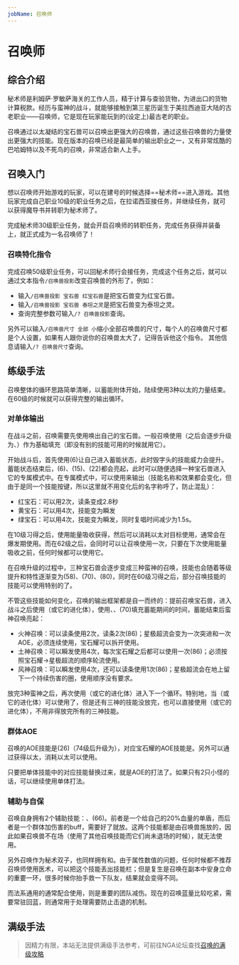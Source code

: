 ```yaml
---
jobName: 召唤师
---
```


# 召唤师
<FloatTOC />

## 综合介绍

秘术师是利姆萨·罗敏萨海关的工作人员，精于计算与查验货物，为进出口的货物计算税款。经历与蛮神的战斗，就能够接触到第三星历诞生于美拉西迪亚大陆的古老职业——召唤师，它是现在玩家能玩到的(设定上)最古老的职业。

召唤通过以太凝结的宝石兽可以召唤出更强大的召唤兽，通过这些召唤兽的力量使出更强大的技能。现在版本的召唤已经是最简单的输出职业之一，又有非常炫酷的巴哈姆特以及不死鸟的召唤，非常适合新人上手。

## 召唤入门

想以召唤师开始游戏的玩家，可以在建号的时候选择==秘术师==进入游戏。其他玩家完成自己职业10级的职业任务之后，在拉诺西亚接任务<quest name="如何加入秘术师行会" />，并继续<quest name="战场上的谋略" />任务，就可以获得魔导书并转职为秘术师了。

完成秘术师30级职业任务<quest name="秘术最高级命题的证明" type="plus" />，就会开启召唤师的转职任务<quest name="业火的召唤" type="plus" />，完成任务获得<item name="召唤师之证" />并装备上，就正式成为一名召唤师了！

### 召唤特化指令

完成召唤50级职业任务<quest type="plus" name="邪道与正道" />，可以回秘术师行会接任务<quest type="plus" name="召唤兽变形" />，完成这个任务之后，就可以通过文本指令`/召唤兽投影`改变召唤兽的外形了，例如：

* 输入`/召唤兽投影 宝石兽 红宝石兽`是把宝石兽变为红宝石兽。
* 输入`/召唤兽投影 宝石兽 泰坦之灵`是把宝石兽变为泰坦之灵。
* 查询完整参数可输入`/? 召唤兽投影`查询。

另外可以输入`/召唤兽尺寸 全部 小`缩小全部召唤兽的尺寸，每个人的召唤兽尺寸都是个人设置，如果有人跟你说你的召唤兽太大了，记得告诉他这个指令。 其他信息请输入`/? 召唤兽尺寸`查询。

## 练级手法

召唤整体的循环思路简单清晰，以蓄能附体开始，陆续使用3种以太的力量结束。在60级的时候就可以获得完整的输出循环。

### 对单体输出

在战斗之前，召唤需要先使用<Action name="宝石兽召唤" />唤出自己的宝石兽。一般召唤使用<Action name="毁灭" job="秘术师" />（之后会逐步升级为<Action name="毁坏" job="秘术师" />、<Action name="毁荡"/>）作为基础填充（即没有别的技能可用的时候就用它）。

开始战斗后，首先使用<Action name="以太蓄能" />(6)让自己进入蓄能状态，此时毁字头的技能威力会提升。蓄能状态结束后，<Action name="红宝石召唤"/>(6)、<Action name="黄宝石召唤"/>(15)、<Action name="绿宝石召唤"/>(22)都会亮起，此时可以随便选择一种宝石兽进入它的专属模式中。在专属模式中，可以使用<Action name="宝石耀" />来输出（技能名称和效果都会变化，但由于是同一个技能按键，所以这里就不用变化后的名字称呼了，防止混乱）：
* 红宝石：可以用2次<Action name="宝石耀" />，读条变成2.8秒
* 黄宝石：可以用4次<Action name="宝石耀" />，技能变为瞬发
* 绿宝石：可以用4次<Action name="宝石耀" />，技能变为瞬发，同时复唱时间减少为1.5s。

在10级习得<Action name="能量吸收" job="秘术师" />之后，使用能量吸收获得<Status :id="304" name="以太超流" :stack="1"/>，然后可以消耗以太对目标使用<Action name="溃烂爆发" job="秘术师" />，通常会在爆发期使用。而在62级之后，<Action name="能量吸收" job="秘术师" />会同时可以让召唤使用一次<Action :id="7426" name="毁绝" />，只要在下次使用能量吸收之前，任何时候都可以使用它。

在召唤升级的过程中，三种宝石兽会逐步变成三种蛮神的召唤，<Action name="以太蓄能" />技能也会随着等级提升和特性逐渐变为<Action name="龙神附体" />(58)、<Action name="龙神召唤" />(70)、<Action name="不死鸟召唤" />(80)，同时在60级习得<Action name="星极超流" />之后，部分召唤技能的技能可以使用特别的<Action name="星极超流" />了。

不管这些技能如何变化，召唤的输出框架都是自一而终的：提前召唤宝石兽，进入战斗之后使用<Action name="以太蓄能" />（或它的进化体），使用<Action name="毁荡"/>、<Action name="星极超流" />、<Action name="龙神迸发" />(70)填充蓄能期间的时间，蓄能结束后蛮神召唤亮起：
* 火神召唤：可以读条使用2次<Action name="宝石耀" />，读条2次<Action name="星极超流" />(86)；星极超流会变为一次突进和一次AOE，必须连续使用，宝石耀可以拆开使用。
* 土神召唤：可以瞬发使用4次<Action name="宝石耀" />，每次宝石耀之后都可以使用一次<Action name="星极超流" />(86)；必须按照宝石耀→星极超流的顺序轮流使用。
* 风神召唤：可以瞬发使用4次<Action name="宝石耀" />，还可以读条使用1次<Action name="星极超流" />(86)；星极超流会在地上留下一个持续伤害的圈，使用顺序没有要求。

放完3种蛮神之后，再次使用<Action name="以太蓄能" />（或它的进化体）进入下一个循环。特别地，当<Action name="以太蓄能" />（或它的进化体）可以使用了，但是还有三神的技能没放完，也可以直接使用<Action name="以太蓄能" />（或它的进化体），不用非得放完所有的三神技能。

### 群体AOE

召唤的AOE技能是<Action name="迸裂" />(26)（74级后升级为<Action name="三重灾祸" />），对应宝石耀的AOE技能是<Action name="宝石辉" />。另外可以通过<Action name="能量抽取" />获得以太，消耗以太可以使用<Action name="痛苦核爆" />。

只要把单体技能中的对应技能替换过来，就是AOE的打法了。如果只有2只小怪的话，可以继续使用单体打法。

### 辅助与自保

召唤自身拥有2个辅助技能：<Action name="守护之光" />、<Action name="灼热之光" />(66)。前者是一个给自己的20%血量的单盾，而后者是一个群体加伤害的buff，需要好了就放。这两个技能都是由召唤兽施放的，因此如果召唤兽不在场（使用了其他召唤技能而它们尚未退场的时候），就无法使用。

另外召唤作为秘术双子，也同样拥有<Action name="医术" />和<Action name="复生" />。由于属性数值的问题，任何时候都不推荐召唤师使用医术，可以把这个技能丢出技能栏；但是复生是召唤在副本中安身立命的重要一环，很多时候你抬手救一下队友，结果就会变得不同。

而法系通用的<Action name="即刻咏唱" />通常配合<Action name="复生" />使用，<Action name="昏乱" />则是重要的团队减伤。现在的召唤蓝量比较吃紧，需要常驻<Action name="醒梦" />回蓝，<Action name="沉稳咏唱" />则通常用于处理需要防止击退的机制。

## 满级手法

> 因精力有限，本站无法提供满级手法参考，可前往NGA论坛查找[召唤的满级攻略](https://bbs.nga.cn/thread.php?key=%E5%8F%AC%E5%94%A4&fid=698)
